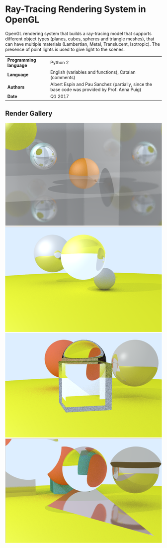 # Ray-Tracing Rendering System in OpenGL

OpenGL rendering system that builds a ray-tracing model that supports different object types (planes, cubes, spheres and triangle meshes), that can have multiple materials (Lambertian, Metal, Translucent, Isotropic). The presence of point lights is used to give light to the scenes.

| | | |
|-|-|-|
| **Programming language**  | Python 2 |
| **Language**   | English (variables and functions), Catalan (comments) |
| **Authors** | Albert Espín and Pau Sanchez (partially, since the base code was provided by Prof. Anna Puig) |
| **Date**  | Q1 2017  |


## Render Gallery

![Render 1](https://raw.githubusercontent.com/albert-espin/ray-tracing/master/Renders/fig1.png)
![Render 2](https://raw.githubusercontent.com/albert-espin/ray-tracing/master/Renders/fig2.png)
![Render 3](https://raw.githubusercontent.com/albert-espin/ray-tracing/master/Renders/fig3.png)
![Render 4](https://raw.githubusercontent.com/albert-espin/ray-tracing/master/Renders/fig4.png)
